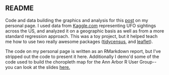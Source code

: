 ## README

Code and data building the graphics and analysis for this [post](https://mooreaw.github.io/post/exploring-nuforc-sightings/) on my personal page. I used data from [Kaggle.com](https://www.kaggle.com/NUFORC/ufo-sightings) representing UFO sightings across the US, and analyzed it on a geographic basis as well as from a more standard regression approach. This was a toy project, but it helped teach me how to use two really awesome packages ([tidycensus](https://github.com/walkerke/tidycensus), and [leaflet](https://rstudio.github.io/leaflet/)).

The code on my personal page is written as an RMarkdown report, but I've stripped out the code to present it here. Additionally I demo'd some of the code used to build the choropleth map for the Ann Arbor R User Group-- you can look at the slides [here.](https://cdn.rawgit.com/mooreaw/ufo-sightings/master/explore-ufo-pres.html)
